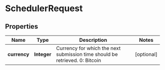 
# SchedulerRequest

## Properties
Name | Type | Description | Notes
------------ | ------------- | ------------- | -------------
**currency** | **Integer** | Currency for which the next submission time should be retrieved.  0: Bitcoin |  [optional]



